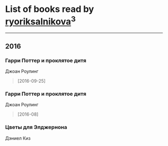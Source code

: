 # List of books read by [ryoriksalnikova](https://www.facebook.com/app_scoped_user_id/1468945706465629/)<sup>3</sup>
---

## 2016

### Гарри Поттер и проклятое дитя
Джоан Роулинг
> [2016-09-25] 


### Гарри Поттер и проклятое дитя
Джоан Роулинг
> [2016-08] 


### Цветы для Элджернона
Дэниел Киз




